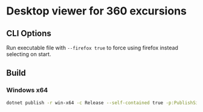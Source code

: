 # Desktop viewer for 360 excursions

## CLI Options
Run executable file with `--firefox true` to force using firefox instead selecting on start.

## Build

### Windows x64
```bash
dotnet publish -r win-x64 -c Release --self-contained true -p:PublishSingleFile=true -p:PublishTrimmed=true
```
